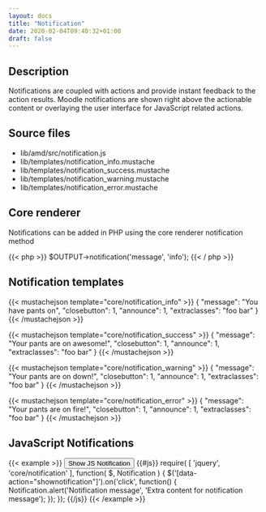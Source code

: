 ```yaml
---
layout: docs
title: "Notification"
date: 2020-02-04T09:40:32+01:00
draft: false
---
```


## Description

Notifications are coupled with actions and provide instant feedback to the action results. Moodle notifications are shown right above the actionable content or overlaying the user interface for JavaScript related actions.

## Source files

* lib/amd/src/notification.js
* lib/templates/notification_info.mustache
* lib/templates/notification_success.mustache
* lib/templates/notification_warning.mustache
* lib/templates/notification_error.mustache

## Core renderer

Notifications can be added in PHP using the core renderer notification method

{{< php >}}
  $OUTPUT->notification('message', 'info');
{{< / php >}}

## Notification templates

{{< mustachejson template="core/notification_info" >}}
{
    "message": "You have pants on",
    "closebutton": 1,
    "announce": 1,
    "extraclasses": "foo bar"
}
{{< /mustachejson >}}

{{< mustachejson template="core/notification_success" >}}
{
    "message": "Your pants are on awesome!",
    "closebutton": 1,
    "announce": 1,
    "extraclasses": "foo bar"
}
{{< /mustachejson >}}

{{< mustachejson template="core/notification_warning" >}}
{
    "message": "Your pants are on down!",
    "closebutton": 1,
    "announce": 1,
    "extraclasses": "foo bar"
}
{{< /mustachejson >}}

{{< mustachejson template="core/notification_error" >}}
{
    "message": "Your pants are on fire!",
    "closebutton": 1,
    "announce": 1,
    "extraclasses": "foo bar"
}
{{< /mustachejson >}}

## JavaScript Notifications

{{< example >}}
<button class="btn btn-default" data-action="shownotification">Show JS Notification</button>
{{#js}}
require(
[
    'jquery',
    'core/notification'
],
function(
    $,
    Notification
) {
    $('[data-action="shownotification"]').on('click', function() {
      Notification.alert('Notification message', 'Extra content for notification message');
    });
});
{{/js}}
{{< /example >}}


